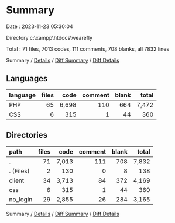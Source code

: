 # Summary

Date : 2023-11-23 05:30:04

Directory c:\\xampp\\htdocs\\wearefly

Total : 71 files,  7013 codes, 111 comments, 708 blanks, all 7832 lines

Summary / [Details](details.md) / [Diff Summary](diff.md) / [Diff Details](diff-details.md)

## Languages
| language | files | code | comment | blank | total |
| :--- | ---: | ---: | ---: | ---: | ---: |
| PHP | 65 | 6,698 | 110 | 664 | 7,472 |
| CSS | 6 | 315 | 1 | 44 | 360 |

## Directories
| path | files | code | comment | blank | total |
| :--- | ---: | ---: | ---: | ---: | ---: |
| . | 71 | 7,013 | 111 | 708 | 7,832 |
| . (Files) | 2 | 130 | 0 | 8 | 138 |
| client | 34 | 3,713 | 84 | 372 | 4,169 |
| css | 6 | 315 | 1 | 44 | 360 |
| no_login | 29 | 2,855 | 26 | 284 | 3,165 |

Summary / [Details](details.md) / [Diff Summary](diff.md) / [Diff Details](diff-details.md)
